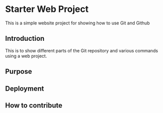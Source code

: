 # Starter Web Project

This is a simple website project for showing how to use Git and Github

## Introduction

This is to show different parts of the Git repository and various commands using a web project.

## Purpose

## Deployment

## How to contribute